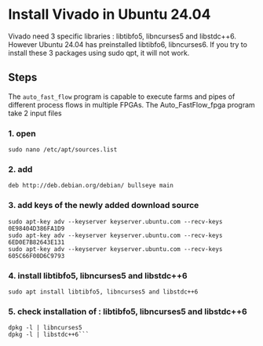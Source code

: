 # Install Vivado in Ubuntu 24.04 

Vivado need 3 specific libraries : libtibfo5, libncurses5 and libstdc++6. However Ubuntu 24.04 has preinstalled libtibfo6, libncurses6. If you try to install these 3 packages using sudo qpt, it will not work.

## Steps
The `auto_fast_flow` program is capable to execute farms and pipes of different process flows in multiple FPGAs. The Auto_FastFlow_fpga program take 2 input files

### 1. open
```sudo nano /etc/apt/sources.list```
### 2. add
```deb http://deb.debian.org/debian/ bullseye main```
### 3. add keys of the newly added download source
```
sudo apt-key adv --keyserver keyserver.ubuntu.com --recv-keys 0E98404D386FA1D9
sudo apt-key adv --keyserver keyserver.ubuntu.com --recv-keys 6ED0E7B82643E131
sudo apt-key adv --keyserver keyserver.ubuntu.com --recv-keys 605C66F00D6C9793
```
### 4. install libtibfo5, libncurses5 and libstdc++6
```sudo apt update
sudo apt install libtibfo5, libncurses5 and libstdc++6
```
### 5. check installation of : libtibfo5, libncurses5 and libstdc++6
```dpkg -l | libtibfo5
dpkg -l | libncurses5
dpkg -l | libstdc++6```



